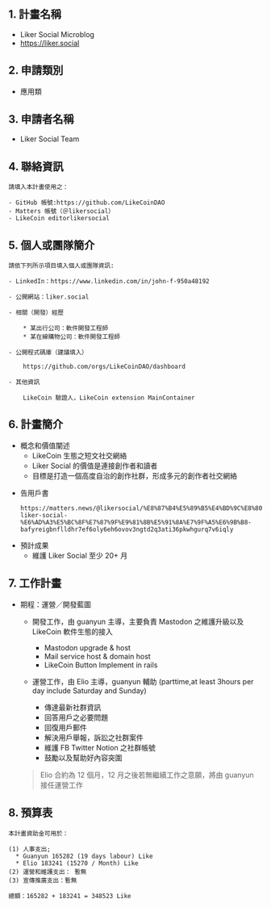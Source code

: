 ## 1. 計畫名稱
  * Liker Social Microblog
  * https://liker.social

    
## 2. 申請類別 
  * 應用類
    
## 3. 申請者名稱
 * Liker Social Team

## 4. 聯絡資訊
    請填入本計畫使用之：
    
    - GitHub 帳號:https://github.com/LikeCoinDAO
    - Matters 帳號（＠likersocial）
    - LikeCoin editorlikersocial

## 5. 個人或團隊簡介
```
請依下列所示項目填入個人或團隊資訊:

- LinkedIn：https://www.linkedin.com/in/john-f-950a48192

- 公開網站：liker.social

- 相關（開發）經歷

    * 某出行公司：軟件開發工程師
    * 某在線購物公司：軟件開發工程師

- 公開程式碼庫（建議填入）

    https://github.com/orgs/LikeCoinDAO/dashboard

- 其他資訊

    LikeCoin 驗證人，LikeCoin extension MainContainer
```

## 6. 計畫簡介

- 概念和價值闡述
  * LikeCoin 生態之短文社交網絡
  * Liker Social 的價值是連接創作者和讀者
  * 目標是打造一個高度自治的創作社群，形成多元的創作者社交網絡
* 告用戶書
  ```
  https://matters.news/@likersocial/%E8%87%B4%E5%89%B5%E4%BD%9C%E8%80%85%E8%88%87%E8%AE%80%E8%80%85-liker-social-%E6%AD%A3%E5%BC%8F%E7%87%9F%E9%81%8B%E5%91%8A%E7%9F%A5%E6%9B%B8-bafyreigbnflldhr7ef6oly6eh6ovov3ngtd2q3ati36pkwhgurq7v6iqly
  ```
- 預計成果
  * 維護 Liker Social 至少 20+ 月 

## 7. 工作計畫

- 期程：運營／開發藍圖
    * 開發工作，由 guanyun 主導，主要負責 Mastodon 之維護升級以及 LikeCoin 軟件生態的接入
      * Mastodon upgrade & host
      * Mail service host & domain host
      * LikeCoin Button Implement in rails
  

    * 運營工作，由 Elio 主導，guanyun 輔助 (parttime,at least 3hours per day include Saturday and Sunday)
      * 傳達最新社群資訊
      * 回答用戶之必要問題
      * 回復用戶郵件
      * 解決用戶舉報，訴訟之社群案件
      * 維護 FB Twitter Notion 之社群帳號
      * 鼓勵以及幫助好內容突圍
    > Elio 合約為 12 個月，12 月之後若無繼續工作之意願，將由 guanyun 接任運營工作

## 8. 預算表

    本計畫資助金可用於： 
    
    (1) 人事支出; 
      * Guanyun 165282 (19 days labour) Like
      * Elio 183241 (15270 / Month) Like
    (2) 運營和維護支出： 暫無
    (3) 宣傳推廣支出：暫無
        
    總額：165282 + 183241 = 348523 Like









